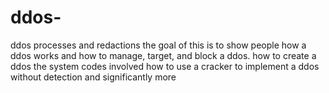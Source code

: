 # ddos-
ddos processes and redactions
the goal of this is to show people how a ddos works and how to manage, target, and block a ddos.
how to create a ddos
the system codes involved 
how to use a cracker to implement a ddos without detection
and significantly more
